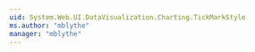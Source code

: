 ```yaml
---
uid: System.Web.UI.DataVisualization.Charting.TickMarkStyle
ms.author: "mblythe"
manager: "mblythe"
---
```

